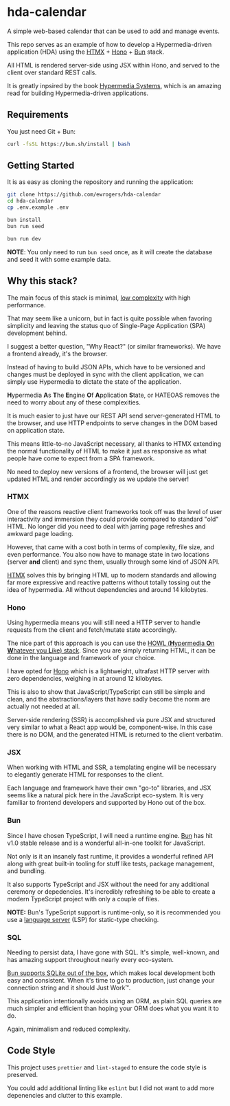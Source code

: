 # hda-calendar

A simple web-based calendar that can be used to add and manage events.

This repo serves as an example of how to develop a Hypermedia-driven application (HDA) using the [HTMX](https://htmx.org) + [Hono](https://hono.dev/) + [Bun](https://bun.sh) stack.

All HTML is rendered server-side using JSX within Hono, and served to the client over standard REST calls.

It is greatly inpsired by the book [Hypermedia Systems](https://hypermedia.systems/), which is an amazing read for building Hypermedia-driven applications.

## Requirements

You just need Git + Bun:

```bash
curl -fsSL https://bun.sh/install | bash
```

## Getting Started

It is as easy as cloning the repository and running the application:

```bash
git clone https://github.com/ewrogers/hda-calendar
cd hda-calendar
cp .env.example .env

bun install
bun run seed

bun run dev
```

**NOTE**: You only need to run `bun seed` once, as it will create the database and seed it with some example data.

## Why this stack?

The main focus of this stack is minimal, [low complexity](https://grugbrain.dev/) with high performance.

That may seem like a unicorn, but in fact is quite possible when favoring simplicity and leaving the status quo of Single-Page Application (SPA) development behind.

I suggest a better question, "Why React?" (or similar frameworks). We have a frontend already, it's the browser.

Instead of having to build JSON APIs, which have to be versioned and changes must be deployed in sync with the client application, we can simply use Hypermedia to dictate the state of the application.

**H**ypermedia **A**s **T**he **E**ngine **O**f **A**pplication **S**tate, or HATEOAS removes the need to worry about any of these complexities.

It is much easier to just have our REST API send server-generated HTML to the browser, and use HTTP endpoints to serve changes in the DOM based on application state.

This means little-to-no JavaScript necessary, all thanks to HTMX extending the normal functionality of HTML to make it just as responsive as what people have come to expect from a SPA framework.

No need to deploy new versions of a frontend, the browser will just get updated HTML and render accordingly as we update the server!

### HTMX

One of the reasons reactive client frameworks took off was the level of user interactivity and immersion they could provide compared to standard "old" HTML. No longer did you need to deal with jarring page refreshes and awkward page loading.

However, that came with a cost both in terms of complexity, file size, and even performance. You also now have to manage state in two locations (server **and** client) and sync them, usually through some kind of JSON API.

[HTMX](https://htmx.org) solves this by bringing HTML up to modern standards and allowing far more expressive and reactive patterns without totally tossing out the idea of hypermedia. All without dependencies and around 14 kilobytes.

### Hono

Using hypermedia means you will still need a HTTP server to handle requests from the client and fetch/mutate state accordingly.

The nice part of this approach is you can use the [HOWL (**H**ypermedia **O**n **W**hatever you **L**ike) stack](https://htmx.org/essays/hypermedia-on-whatever-youd-like/). Since you are simply returning HTML, it can be done in the language and framework of your choice.

I have opted for [Hono](https://hono.dev/) which is a lightweight, ultrafast HTTP server with zero dependencies, weighing in at around 12 kilobytes.

This is also to show that JavaScript/TypeScript can still be simple and clean, and the abstractions/layers that have sadly become the norm are actually not needed at all.

Server-side rendering (SSR) is accomplished via pure JSX and structured very similar to what a React app would be, component-wise. In this case there is no DOM, and the generated HTML is returned to the client verbatim.

### JSX

When working with HTML and SSR, a templating engine will be necessary to elegantly generate HTML for responses to the client.

Each language and framework have their own "go-to" libraries, and JSX seems like a natural pick here in the JavaScript eco-system. It is very familiar to frontend developers and supported by Hono out of the box.

### Bun

Since I have chosen TypeScript, I will need a runtime engine. [Bun](https://bun.sh/) has hit v1.0 stable release and is a wonderful all-in-one toolkit for JavaScript.

Not only is it an insanely fast runtime, it provides a wonderful refined API along with great built-in tooling for stuff like tests, package management, and bundling.

It also supports TypeScript and JSX without the need for any additional ceremony or depedencies. It's incredibly refreshing to be able to create a modern TypeScript project with only a couple of files.

**NOTE:** Bun's TypeScript support is runtime-only, so it is recommended you use a [language server](https://github.com/typescript-language-server/typescript-language-server) (LSP) for static-type checking.

### SQL

Needing to persist data, I have gone with SQL. It's simple, well-known, and has amazing support throughout nearly every eco-system.

[Bun supports SQLite out of the box](https://bun.sh/docs/api/sqlite), which makes local development both easy and consistent. When it's time to go to production, just change your connection string and it should Just Work™.

This application intentionally avoids using an ORM, as plain SQL queries are much simpler and efficient than hoping your ORM does what you want it to do.

Again, minimalism and reduced complexity.

## Code Style

This project uses `prettier` and `lint-staged` to ensure the code style is preserved.

You could add additional linting like `eslint` but I did not want to add more depenencies and clutter to this example.
